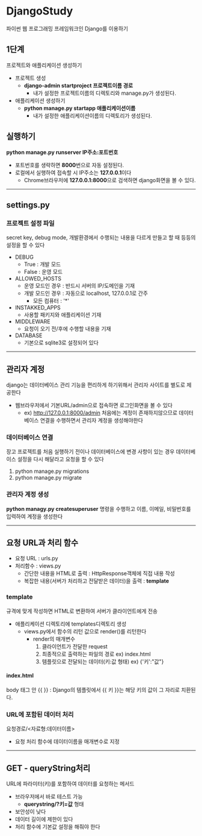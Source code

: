 # DjangoStudy
파이썬 웹 프로그래밍 프레임워크인 Django를 이용하기 

## 1단계 
프로젝트와 애플리케이션 생성하기
+ 프로젝트 생성
  + **django-admin startproject 프로젝트이름 경로**
    + 내가 설정한 프로젝트이름의 디렉토리와 manage.py가 생성된다.
+ 애플리케이션 생성하기
  + **python manage.py startapp 애플리케이션이름**
    + 내가 설정한 애플리케이션이름의 디렉토리가 생성된다.
   
## 실행하기
**python manage.py runserver IP주소:포트번호**
+ 포트번호를 생략하면 **8000**번으로 자동 설정된다.
+ 로컬에서 실행하여 접속할 시 IP주소는 **127.0.0.1**이다 
  + Chrome브라우저에 **127.0.0.1:8000**으로 검색하면 django화면을 볼 수 있다.
---
## settings.py
### 프로젝트 설정 파일
secret key, debug mode, 개발환경에서 수행되는 내용을 다르게 만들고 할 때 등등의 설정을 할 수 있다
+ DEBUG
  + True : 개발 모드
  + False : 운영 모드
+ ALLOWED_HOSTS
  + 운영 모드인 경우 : 반드시 서버의 IP/도메인을 기재
  + 개발 모드인 경우 : 자동으로 localhost, 127.0.0.1로 간주
    + 모든 컴퓨터 : '*'
+ INSTAKKED_APPS
  + 사용할 패키지와 애플리케이션 기재
+ MIDDLEWARE
  + 요청이 오기 전/후에 수행할 내용을 기재
+ DATABASE
  + 기본으로 sqlite3로 설정되어 있다
---
## 관리자 계정
django는 데이터베이스 관리 기능을 편리하게 하기위해서 관리자 사이트를 별도로 제공한다
+ 웹브라우저에서 기본URL/admin으로 접속하면 로그인화면을 볼 수 있다
  + ex) http://127.0.0.1:8000/admin
처음에는 계정이 존재하지않으므로 데이터베이스 연결을 수행하면서 관리자 계정을 생성해야한다

### 데이터베이스 연결
장고 프로젝트를 처음 실행하기 전이나 데이터베이스에 변경 사항이 있는 경우 데이터베이스 설정을 다시 해달라고 요청을 할 수 있다
1. python manage.py migrations
2. python manage.py migrate

### 관리자 계정 생성
**python managy.py createsuperuser**
명령을 수행하고 이름, 이메일, 비밀번호를 입력하여 계정을 생성한다 

---
## 요청 URL과 처리 함수
+ 요청 URL : urls.py
+ 처리함수 : views.py
  + 간단한 내용을 HTML로 출력 : HttpResponse객체에 직접 내용 작성
  + 복잡한 내용(서버가 처리하고 전달받은 데이터)을 출력 : **template**
 
### template
규격에 맞게 작성하면 HTML로 변환하여 서버가 클라이언트에게 전송
+ 애플리케이션 디렉토리에 templates디렉토리 생성
  + views.py에서 함수의 리턴 값으로 render()를 리턴한다
    + render의 매개변수
      1. 클라이언트가 전달한 request
      2. 최종적으로 출력하는 파일의 경로 ex) index.html
      3. 템플릿으로 전달되는 데이터(키:값 형태) ex) {'키':"값"}
     
#### index.html
body 태그 안 {{ }} : Django의 템플릿에서 {{ 키 }}는 해당 키의 값이 그 자리로 치환된다.

### URL에 포함된 데이터 처리
요청경로/<자료형:데이터이름>
+ 요청 처리 함수에 데이터이름을 매개변수로 지정

---
## GET - queryString처리
URL에 파라미터(키)를 포함하여 데이터를 요청하는 메서드
+ 브라우저에서 바로 테스트 가능
  + **querystring/?키=값** 형태
+ 보안성이 낮다
+ 데이터 길이에 제한이 있다
+ 처리 함수에 기본값 설정을 해줘야 한다
